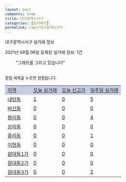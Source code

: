 ```yaml
---
layout: post
comments: true
title: 대구광역시서구
categories: [실거래가]
permalink: /apt/대구광역시서구
---
```


대구광역시서구 실거래 정보

2021년 09월 06일 등록된 실거래 정보: 1건

<!--<script async src="https://pagead2.googlesyndication.com/pagead/js/adsbygoogle.js?client=ca-pub-3485438051770037"
 crossorigin="anonymous"></script>-->

<script type="text/javascript">
  google.charts.load('current', {'packages':['corechart']});
  google.charts.setOnLoadCallback(drawChart);

  function drawChart() {
    var data = google.visualization.arrayToDataTable([['거래일', '매매', '전월세', '전매'], ['21-01', 51, 42, 110], ['21-02', 30, 50, 67], ['21-03', 44, 45, 252], ['21-04', 36, 44, 42], ['21-05', 32, 39, 45], ['21-06', 40, 43, 12], ['21-07', 34, 49, 15], ['21-08', 18, 28, 9], ['21-09', 0, 1, 0]]);

    var options = {
      title: '최근 1년간 유형별 거래량 추이',
      legend: { position: 'bottom' }
    };

    setTimeout(function() {
        var chart = new google.visualization.LineChart(document.getElementById('columnchart_material'));
        chart.draw(data, (options));
        document.getElementById('loading').style.display = 'none';
        var dayLabel = (new Date()).getDay();
        if (dayLabel < 2) {
            sorttable.innerSortFunction.apply(document.getElementById('week'), []);
            sorttable.innerSortFunction.apply(document.getElementById('week'), []);        
        }
        else {
            sorttable.innerSortFunction.apply(document.getElementById('today_new'), []);
            sorttable.innerSortFunction.apply(document.getElementById('today_new'), []);
        }
    }, 200);

  }
</script>

<div id="loading" style="z-index:20; display: block; margin-left: 35px">"그래프를 그리고 있습니다"</div>
<div id="columnchart_material" style="width: 95%; margin-left: -35px; display: block"></div>
<!--<div style="width: 95%; margin-left: -35px; display: block">
      <script async src="https://pagead2.googlesyndication.com/pagead/js/adsbygoogle.js?client=ca-pub-3485438051770037"
          crossorigin="anonymous"></script>
      <ins class="adsbygoogle"
          style="display:block"
          data-ad-format="fluid"
          data-ad-layout-key="-fb+5w+4e-db+86"
          data-ad-client="ca-pub-3485438051770037"
          data-ad-slot="1827090281"></ins>
      <script>
          (adsbygoogle = window.adsbygoogle || []).push({});
      </script>
</div>-->
<br>

<font size='small' style='font-size: small;'>컬럼 제목을 누르면 정렬됩니다.</font>
<table class="sortable">
  <tr style='background-color: rgba(114, 132, 186,0.4);'>
    <td id="region"><a href="#">지역</a></td>
    <td id="today"><a href="#">오늘 실거래</a></td>
    <td id="today_new"><a href="#">오늘 신고가</a></td>
    <td id="week"><a href="#">일주일 실거래</a></td>
  </tr>

  
  <tr class="item">
    <td><a href="대구광역시서구내당동">내당동</a></td>
    <td><a href="대구광역시서구내당동">1</a></td>
    <td><a href="대구광역시서구내당동">0</a></td>
    <td><a href="대구광역시서구내당동">5</a></td>
  </tr>
    

  <tr class="item">
    <td><a href="대구광역시서구비산동">비산동</a></td>
    <td><a href="대구광역시서구비산동">0</a></td>
    <td><a href="대구광역시서구비산동">0</a></td>
    <td><a href="대구광역시서구비산동">0</a></td>
  </tr>
    

  <tr class="item">
    <td><a href="대구광역시서구평리동">평리동</a></td>
    <td><a href="대구광역시서구평리동">0</a></td>
    <td><a href="대구광역시서구평리동">0</a></td>
    <td><a href="대구광역시서구평리동">4</a></td>
  </tr>
    

  <tr class="item">
    <td><a href="대구광역시서구상리동">상리동</a></td>
    <td><a href="대구광역시서구상리동">0</a></td>
    <td><a href="대구광역시서구상리동">0</a></td>
    <td><a href="대구광역시서구상리동">0</a></td>
  </tr>
    

  <tr class="item">
    <td><a href="대구광역시서구중리동">중리동</a></td>
    <td><a href="대구광역시서구중리동">0</a></td>
    <td><a href="대구광역시서구중리동">0</a></td>
    <td><a href="대구광역시서구중리동">1</a></td>
  </tr>
    

  <tr class="item">
    <td><a href="대구광역시서구이현동">이현동</a></td>
    <td><a href="대구광역시서구이현동">0</a></td>
    <td><a href="대구광역시서구이현동">0</a></td>
    <td><a href="대구광역시서구이현동">0</a></td>
  </tr>
    

  <tr class="item">
    <td><a href="대구광역시서구원대동1가">원대동1가</a></td>
    <td><a href="대구광역시서구원대동1가">0</a></td>
    <td><a href="대구광역시서구원대동1가">0</a></td>
    <td><a href="대구광역시서구원대동1가">0</a></td>
  </tr>
    

  <tr class="item">
    <td><a href="대구광역시서구원대동2가">원대동2가</a></td>
    <td><a href="대구광역시서구원대동2가">0</a></td>
    <td><a href="대구광역시서구원대동2가">0</a></td>
    <td><a href="대구광역시서구원대동2가">0</a></td>
  </tr>
    

  <tr class="item">
    <td><a href="대구광역시서구원대동3가">원대동3가</a></td>
    <td><a href="대구광역시서구원대동3가">0</a></td>
    <td><a href="대구광역시서구원대동3가">0</a></td>
    <td><a href="대구광역시서구원대동3가">2</a></td>
  </tr>
    


</table>


    